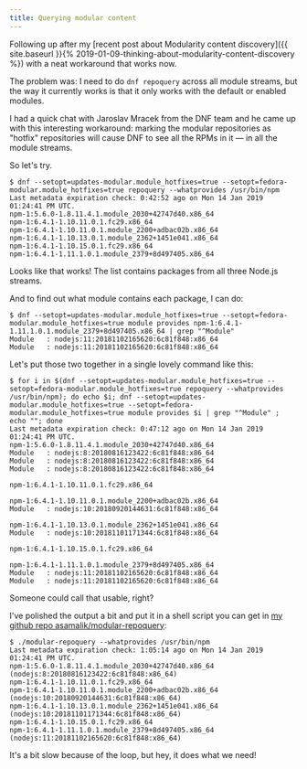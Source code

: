 ```yaml
---
title: Querying modular content
---
```


Following up after my [recent post about Modularity content discovery]({{ site.baseurl }}{% 2019-01-09-thinking-about-modularity-content-discovery %}) with a neat workaround that works now.

The problem was: I need to do `dnf repoquery` across all module streams, but the way it currently works is that it only works with the default or enabled modules.

I had a quick chat with Jaroslav Mracek from the DNF team and he came up with this interesting workaround: marking the modular repositories as "hotfix" repositories will cause DNF to see all the RPMs in it — in all the module streams.

So let's try.

```
$ dnf --setopt=updates-modular.module_hotfixes=true --setopt=fedora-modular.module_hotfixes=true repoquery --whatprovides /usr/bin/npm
Last metadata expiration check: 0:42:52 ago on Mon 14 Jan 2019 01:24:41 PM UTC.
npm-1:5.6.0-1.8.11.4.1.module_2030+42747d40.x86_64
npm-1:6.4.1-1.10.11.0.1.fc29.x86_64
npm-1:6.4.1-1.10.11.0.1.module_2200+adbac02b.x86_64
npm-1:6.4.1-1.10.13.0.1.module_2362+1451e041.x86_64
npm-1:6.4.1-1.10.15.0.1.fc29.x86_64
npm-1:6.4.1-1.11.1.0.1.module_2379+8d497405.x86_64
```

Looks like that works! The list contains packages from all three Node.js streams.

And to find out what module contains each package, I can do:

```
$ dnf --setopt=updates-modular.module_hotfixes=true --setopt=fedora-modular.module_hotfixes=true module provides npm-1:6.4.1-1.11.1.0.1.module_2379+8d497405.x86_64 | grep "^Module"
Module   : nodejs:11:20181102165620:6c81f848:x86_64
Module   : nodejs:11:20181102165620:6c81f848:x86_64
```

Let's put those two together in a single lovely command like this:

```
$ for i in $(dnf --setopt=updates-modular.module_hotfixes=true --setopt=fedora-modular.module_hotfixes=true repoquery --whatprovides /usr/bin/npm); do echo $i; dnf --setopt=updates-modular.module_hotfixes=true --setopt=fedora-modular.module_hotfixes=true module provides $i | grep "^Module" ; echo ""; done
Last metadata expiration check: 0:47:12 ago on Mon 14 Jan 2019 01:24:41 PM UTC.
npm-1:5.6.0-1.8.11.4.1.module_2030+42747d40.x86_64
Module   : nodejs:8:20180816123422:6c81f848:x86_64
Module   : nodejs:8:20180816123422:6c81f848:x86_64
Module   : nodejs:8:20180816123422:6c81f848:x86_64

npm-1:6.4.1-1.10.11.0.1.fc29.x86_64

npm-1:6.4.1-1.10.11.0.1.module_2200+adbac02b.x86_64
Module   : nodejs:10:20180920144631:6c81f848:x86_64

npm-1:6.4.1-1.10.13.0.1.module_2362+1451e041.x86_64
Module   : nodejs:10:20181101171344:6c81f848:x86_64

npm-1:6.4.1-1.10.15.0.1.fc29.x86_64

npm-1:6.4.1-1.11.1.0.1.module_2379+8d497405.x86_64
Module   : nodejs:11:20181102165620:6c81f848:x86_64
Module   : nodejs:11:20181102165620:6c81f848:x86_64
```

Someone could call that usable, right?

I've polished the output a bit and put it in a shell script you can get in [my github repo asamalik/modular-repoquery](https://github.com/asamalik/modular-repoquery):

```
$ ./modular-repoquery --whatprovides /usr/bin/npm
Last metadata expiration check: 1:05:14 ago on Mon 14 Jan 2019 01:24:41 PM UTC.
npm-1:5.6.0-1.8.11.4.1.module_2030+42747d40.x86_64 (nodejs:8:20180816123422:6c81f848:x86_64)
npm-1:6.4.1-1.10.11.0.1.fc29.x86_64 
npm-1:6.4.1-1.10.11.0.1.module_2200+adbac02b.x86_64 (nodejs:10:20180920144631:6c81f848:x86_64)
npm-1:6.4.1-1.10.13.0.1.module_2362+1451e041.x86_64 (nodejs:10:20181101171344:6c81f848:x86_64)
npm-1:6.4.1-1.10.15.0.1.fc29.x86_64 
npm-1:6.4.1-1.11.1.0.1.module_2379+8d497405.x86_64 (nodejs:11:20181102165620:6c81f848:x86_64)
```

It's a bit slow because of the loop, but hey, it does what we need!